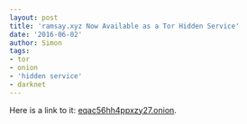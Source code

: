 ```yaml
---
layout: post
title: 'ramsay.xyz Now Available as a Tor Hidden Service'
date: '2016-06-02'
author: Simon
tags:
- tor
- onion
- 'hidden service'
- darknet
---
```


Here is a link to it: [eqac56hh4ppxzy27.onion](http://eqac56hh4ppxzy27.onion).

